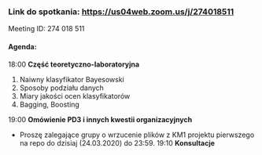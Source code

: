 ### Link do spotkania: https://us04web.zoom.us/j/274018511
Meeting ID: 274 018 511

#### Agenda:
18:00 **Część teoretyczno-laboratoryjna**
1. Naiwny klasyfikator Bayesowski
2. Sposoby podziału danych
3. Miary jakości ocen klasyfikatorów
4. Bagging, Boosting

19:00 **Omówienie PD3 i innych kwestii organizacyjnych**
- Proszę zalegające grupy o wrzucenie plików z KM1 projektu pierwszego na repo do dzisiaj (24.03.2020) do 23:59.
19:10 **Konsultacje**
